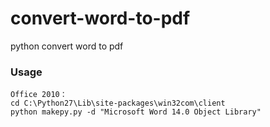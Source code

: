 # convert-word-to-pdf

python convert word to pdf

### Usage

```
Office 2010：
cd C:\Python27\Lib\site-packages\win32com\client
python makepy.py -d "Microsoft Word 14.0 Object Library"
```
